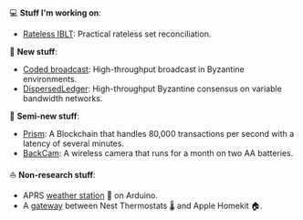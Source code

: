 💻 __Stuff I'm working on__:

- [Rateless IBLT](https://github.com/yangl1996/riblt): Practical rateless set reconciliation.

📆 __New stuff__:

- [Coded broadcast](https://dl.acm.org/doi/pdf/10.1145/3548606.3563494): High-throughput broadcast in Byzantine environments.
- [DispersedLedger](https://github.com/yangl1996/dispersed-ledger): High-throughput Byzantine consensus on variable bandwidth networks.

🚜 __Semi-new stuff__:

- [Prism](https://github.com/yangl1996/prism-rust): A Blockchain that handles 80,000 transactions per second with a latency of several minutes.
- [BackCam](https://github.com/cjosephson/backcam): A wireless camera that runs for a month on two AA batteries.

⛵️ __Non-research stuff__:

- APRS [weather station](https://github.com/yangl1996/aprswxbox) 🌈 on Arduino.
- A [gateway](https://github.com/yangl1996/nesthub) between Nest Thermostats 🌡️ and Apple Homekit 🏠.
